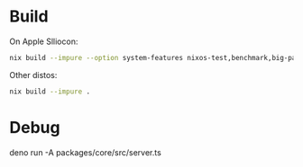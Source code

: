 # Build

On Apple Slliocon:

```bash
nix build --impure --option system-features nixos-test,benchmark,big-parallel,kvm .#packages.aarch64-linux.default
```

Other distos:

```bash
nix build --impure .
```

# Debug

deno run -A packages/core/src/server.ts

